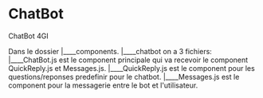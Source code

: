 # ChatBot
 ChatBot 4GI

 Dans le dossier 
 |____components.
      |____chatbot on a 3 fichiers:
           |____ChatBot.js est le component principale qui va recevoir le component QuickReply.js et Messages.js.
           |____QuickReply.js est le component pour les questions/reponses predefinir pour le chatbot.
           |____Messages.js est le component pour la messagerie entre le bot et l'utilisateur.


